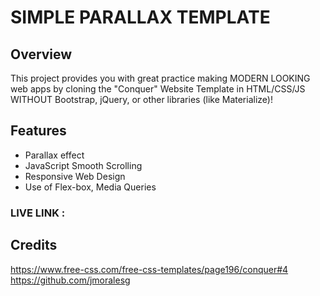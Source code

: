 # SIMPLE PARALLAX TEMPLATE

## Overview

This project provides you with great practice making MODERN LOOKING web apps by cloning the "Conquer" Website Template in HTML/CSS/JS WITHOUT Bootstrap, jQuery, or other libraries (like Materialize)!

## Features 
* Parallax effect
* JavaScript Smooth Scrolling
* Responsive Web Design 
* Use of Flex-box, Media Queries

### LIVE LINK : 

## Credits
https://www.free-css.com/free-css-templates/page196/conquer#4
https://github.com/jmoralesg
